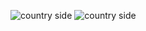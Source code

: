 ![country side](https://github.com/user-attachments/assets/7079cff6-1f12-45e0-be94-03887d63a79f)
![country side](https://github.com/user-attachments/assets/e48d40c0-a58d-450a-b176-780c1d4d3f27)
